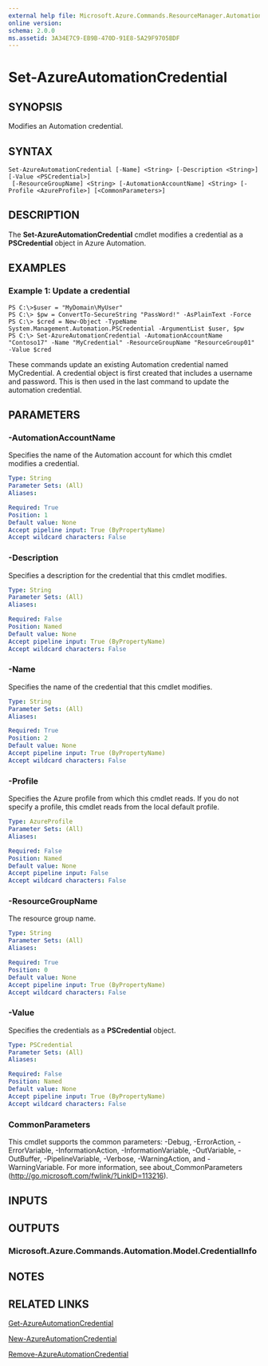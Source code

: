 ```yaml
---
external help file: Microsoft.Azure.Commands.ResourceManager.Automation.dll-Help.xml
online version: 
schema: 2.0.0
ms.assetid: 3A34E7C9-EB9B-470D-91E8-5A29F9705BDF
---
```


# Set-AzureAutomationCredential

## SYNOPSIS
Modifies an Automation credential.

## SYNTAX

```
Set-AzureAutomationCredential [-Name] <String> [-Description <String>] [-Value <PSCredential>]
 [-ResourceGroupName] <String> [-AutomationAccountName] <String> [-Profile <AzureProfile>] [<CommonParameters>]
```

## DESCRIPTION
The **Set-AzureAutomationCredential** cmdlet modifies a credential as a **PSCredential** object in Azure Automation.

## EXAMPLES

### Example 1: Update a credential
```
PS C:\>$user = "MyDomain\MyUser"
PS C:\> $pw = ConvertTo-SecureString "PassWord!" -AsPlainText -Force
PS C:\> $cred = New-Object -TypeName System.Management.Automation.PSCredential -ArgumentList $user, $pw
PS C:\> Set-AzureAutomationCredential -AutomationAccountName "Contoso17" -Name "MyCredential" -ResourceGroupName "ResourceGroup01" -Value $cred
```

These commands update an existing Automation credential named MyCredential.
A credential object is first created that includes a username and password.
This is then used in the last command to update the automation credential.

## PARAMETERS

### -AutomationAccountName
Specifies the name of the Automation account for which this cmdlet modifies a credential.

```yaml
Type: String
Parameter Sets: (All)
Aliases: 

Required: True
Position: 1
Default value: None
Accept pipeline input: True (ByPropertyName)
Accept wildcard characters: False
```

### -Description
Specifies a description for the credential that this cmdlet modifies.

```yaml
Type: String
Parameter Sets: (All)
Aliases: 

Required: False
Position: Named
Default value: None
Accept pipeline input: True (ByPropertyName)
Accept wildcard characters: False
```

### -Name
Specifies the name of the credential that this cmdlet modifies.

```yaml
Type: String
Parameter Sets: (All)
Aliases: 

Required: True
Position: 2
Default value: None
Accept pipeline input: True (ByPropertyName)
Accept wildcard characters: False
```

### -Profile
Specifies the Azure profile from which this cmdlet reads.
If you do not specify a profile, this cmdlet reads from the local default profile.

```yaml
Type: AzureProfile
Parameter Sets: (All)
Aliases: 

Required: False
Position: Named
Default value: None
Accept pipeline input: False
Accept wildcard characters: False
```

### -ResourceGroupName
The resource group name.

```yaml
Type: String
Parameter Sets: (All)
Aliases: 

Required: True
Position: 0
Default value: None
Accept pipeline input: True (ByPropertyName)
Accept wildcard characters: False
```

### -Value
Specifies the credentials as a **PSCredential** object.

```yaml
Type: PSCredential
Parameter Sets: (All)
Aliases: 

Required: False
Position: Named
Default value: None
Accept pipeline input: True (ByPropertyName)
Accept wildcard characters: False
```

### CommonParameters
This cmdlet supports the common parameters: -Debug, -ErrorAction, -ErrorVariable, -InformationAction, -InformationVariable, -OutVariable, -OutBuffer, -PipelineVariable, -Verbose, -WarningAction, and -WarningVariable. For more information, see about_CommonParameters (http://go.microsoft.com/fwlink/?LinkID=113216).

## INPUTS

## OUTPUTS

### Microsoft.Azure.Commands.Automation.Model.CredentialInfo

## NOTES

## RELATED LINKS

[Get-AzureAutomationCredential](./Get-AzureAutomationCredential.md)

[New-AzureAutomationCredential](./New-AzureAutomationCredential.md)

[Remove-AzureAutomationCredential](./Remove-AzureAutomationCredential.md)


